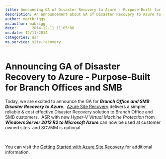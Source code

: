 ```yaml
---
title: Announcing GA of Disaster Recovery to Azure - Purpose-Built for Branch Offices and SMB
description: An announcement about GA of Disaster Recovery to Azure to Branch Office and SMB customers.
author: mattbriggs
ms.author: mabrigg
date:       2014-12-11 11:05:00
ms.date: 12/11/2014
categories: asr
ms.service: site-recovery
---
```

# Announcing GA of Disaster Recovery to Azure - Purpose-Built for Branch Offices and SMB

Today, we are excited to announce the GA for **_Branch Office and SMB Disaster Recovery to Azure_**.   [Azure Site Recovery](https://aka.ms/smb_asr_landingpage) delivers a simpler, reliable & cost effective Disaster Recovery solution to Branch Office and SMB customers.  ASR with new _Hyper-V Virtual Machine Protection_ from **_Windows Server 2012 R2 to Microsoft Azure_** can now be used at customer owned sites  and SCVMM is optional.

 

You can visit the [Getting Started with Azure Site Recovery ](https://aka.ms/smb_asr_gettingstarted)for additional information.
